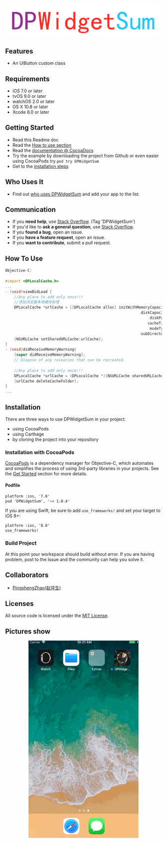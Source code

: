 <p align="center" >
<img src="header.png" title="DPWidgetSum logo" float=left>
</p>

## Features

-  An UIButton custom class

## Requirements
- iOS 7.0 or later
- tvOS 9.0 or later
- watchOS 2.0 or later
- OS X 10.8 or later
- Xcode 8.0 or later

## Getting Started
- Read this Readme doc
- Read the [How to use section](https://github.com/xiayuqingfeng/DPWidgetSum#how-to-use)
- Read the [documentation @ CocoaDocs](http://cocoadocs.org/docsets/DPWidgetSum/)
- Try the example by downloading the project from Github or even easier using CocoaPods try `pod try DPWidgetSum`
- Get to the [installation steps](https://github.com/rs/DPWidgetSum#installation)

## Who Uses It
- Find out [who uses DPWidgetSum](https://github.com/xiayuqingfeng/DPWidgetSum/wiki/Who-Uses-DPWidgetSum) and add your app to the list.

## Communication
- If you **need help**, use [Stack Overflow](http://stackoverflow.com/questions/tagged/DPWidgetSum). (Tag 'DPWidgetSum')
- If you'd like to **ask a general question**, use [Stack Overflow](http://stackoverflow.com/questions/tagged/DPWidgetSum).
- If you **found a bug**, open an issue.
- If you **have a feature request**, open an issue.
- If you **want to contribute**, submit a pull request.

## How To Use

```objective-c
Objective-C:

#import <DPLocalCache.h>
...
- (void)viewDidLoad {
    //Any place to add only once!!!
    //添加浏览器本地缓存处理
    DPLocalCache *urlCache = [[DPLocalCache alloc] initWithMemoryCapacity:20 * 1024 * 1024
                                                             diskCapacity:200 * 1024 * 1024
                                                                 diskPath:nil
                                                                cacheTime:60*60*24
                                                                 modeTybe:DOWNLOAD_MODE
                                                             subDirectory:@"PXPT"];
    [NSURLCache setSharedURLCache:urlCache];
}
- (void)didReceiveMemoryWarning{
    [super didReceiveMemoryWarning];
    // Dispose of any resources that can be recreated.

    //Any place to add only once!!!
    DPLocalCache *urlCache = (DPLocalCache *)[NSURLCache sharedURLCache];
    [urlCache deleteCacheFolder];
}
...

```

Installation
------------

There are three ways to use DPWidgetSum in your project:
- using CocoaPods
- using Carthage
- by cloning the project into your repository

### Installation with CocoaPods

[CocoaPods](http://cocoapods.org/) is a dependency manager for Objective-C, which automates and simplifies the process of using 3rd-party libraries in your projects. See the [Get Started](http://cocoapods.org/#get_started) section for more details.

#### Podfile
```
platform :ios, '7.0'
pod 'DPWidgetSum', '~> 1.0.4'
```

If you are using Swift, be sure to add `use_frameworks!` and set your target to iOS 8+:
```
platform :ios, '8.0'
use_frameworks!
```

### Build Project
At this point your workspace should build without error. If you are having problem, post to the Issue and the
community can help you solve it.

## Collaborators
- [PingshengZhao(赵坪生)](https://github.com/PingshengZhao)

## Licenses
All source code is licensed under the [MIT License](https://github.com/xiayuqingfeng/DPWidgetSum/blob/master/LICENSE).

## Pictures show
<p align="center" >
<img src="DP_Gitf_0.gif" title="DPWidgetSum sequence diagram">
</p>
